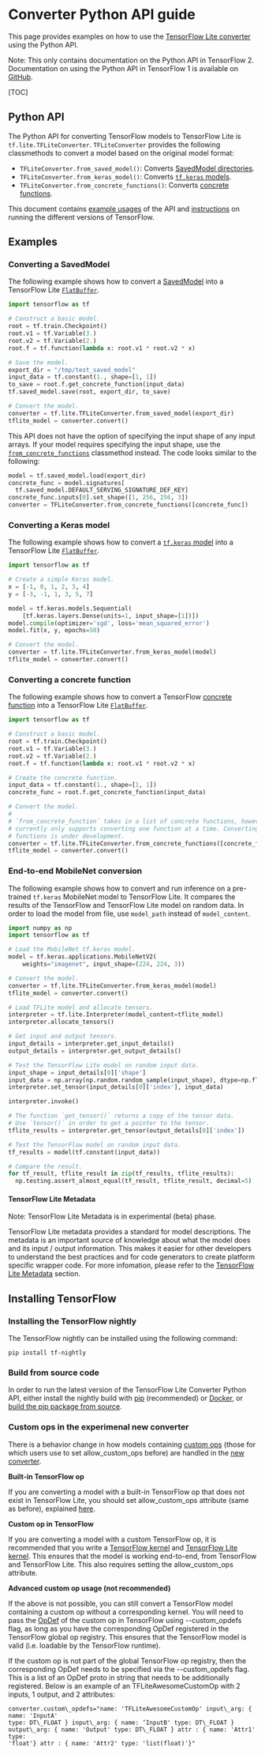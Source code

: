# Converter Python API guide

This page provides examples on how to use the
[TensorFlow Lite converter](index.md) using the Python API.

Note: This only contains documentation on the Python API in TensorFlow 2.
Documentation on using the Python API in TensorFlow 1 is available on
[GitHub](https://github.com/tensorflow/tensorflow/blob/master/tensorflow/lite/g3doc/r1/convert/python_api.md).

[TOC]

## Python API

The Python API for converting TensorFlow models to TensorFlow Lite is
`tf.lite.TFLiteConverter`. `TFLiteConverter` provides the following classmethods
to convert a model based on the original model format:

*   `TFLiteConverter.from_saved_model()`: Converts
    [SavedModel directories](https://www.tensorflow.org/guide/saved_model).
*   `TFLiteConverter.from_keras_model()`: Converts
    [`tf.keras` models](https://www.tensorflow.org/guide/keras/overview).
*   `TFLiteConverter.from_concrete_functions()`: Converts
    [concrete functions](https://tensorflow.org/guide/concrete_function).

This document contains [example usages](#examples) of the API and
[instructions](#versioning) on running the different versions of TensorFlow.

## Examples <a name="examples"></a>

### Converting a SavedModel <a name="saved_model"></a>

The following example shows how to convert a
[SavedModel](https://www.tensorflow.org/guide/saved_model) into a
TensorFlow Lite [`FlatBuffer`](https://google.github.io/flatbuffers/).

```python
import tensorflow as tf

# Construct a basic model.
root = tf.train.Checkpoint()
root.v1 = tf.Variable(3.)
root.v2 = tf.Variable(2.)
root.f = tf.function(lambda x: root.v1 * root.v2 * x)

# Save the model.
export_dir = "/tmp/test_saved_model"
input_data = tf.constant(1., shape=[1, 1])
to_save = root.f.get_concrete_function(input_data)
tf.saved_model.save(root, export_dir, to_save)

# Convert the model.
converter = tf.lite.TFLiteConverter.from_saved_model(export_dir)
tflite_model = converter.convert()
```

This API does not have the option of specifying the input shape of any input
arrays. If your model requires specifying the input shape, use the
[`from_concrete_functions`](#concrete_function) classmethod instead. The code
looks similar to the following:

```python
model = tf.saved_model.load(export_dir)
concrete_func = model.signatures[
  tf.saved_model.DEFAULT_SERVING_SIGNATURE_DEF_KEY]
concrete_func.inputs[0].set_shape([1, 256, 256, 3])
converter = TFLiteConverter.from_concrete_functions([concrete_func])
```

### Converting a Keras model <a name="keras"></a>

The following example shows how to convert a
[`tf.keras` model](https://www.tensorflow.org/guide/keras/overview) into a
TensorFlow Lite [`FlatBuffer`](https://google.github.io/flatbuffers/).

```python
import tensorflow as tf

# Create a simple Keras model.
x = [-1, 0, 1, 2, 3, 4]
y = [-3, -1, 1, 3, 5, 7]

model = tf.keras.models.Sequential(
    [tf.keras.layers.Dense(units=1, input_shape=[1])])
model.compile(optimizer='sgd', loss='mean_squared_error')
model.fit(x, y, epochs=50)

# Convert the model.
converter = tf.lite.TFLiteConverter.from_keras_model(model)
tflite_model = converter.convert()
```

### Converting a concrete function <a name="concrete_function"></a>

The following example shows how to convert a TensorFlow
[concrete function](https://tensorflow.org/guide/concrete_function) into a
TensorFlow Lite [`FlatBuffer`](https://google.github.io/flatbuffers/).

```python
import tensorflow as tf

# Construct a basic model.
root = tf.train.Checkpoint()
root.v1 = tf.Variable(3.)
root.v2 = tf.Variable(2.)
root.f = tf.function(lambda x: root.v1 * root.v2 * x)

# Create the concrete function.
input_data = tf.constant(1., shape=[1, 1])
concrete_func = root.f.get_concrete_function(input_data)

# Convert the model.
#
# `from_concrete_function` takes in a list of concrete functions, however,
# currently only supports converting one function at a time. Converting multiple
# functions is under development.
converter = tf.lite.TFLiteConverter.from_concrete_functions([concrete_func])
tflite_model = converter.convert()
```

### End-to-end MobileNet conversion <a name="mobilenet"></a>

The following example shows how to convert and run inference on a pre-trained
`tf.keras` MobileNet model to TensorFlow Lite. It compares the results of the
TensorFlow and TensorFlow Lite model on random data. In order to load the model
from file, use `model_path` instead of `model_content`.

```python
import numpy as np
import tensorflow as tf

# Load the MobileNet tf.keras model.
model = tf.keras.applications.MobileNetV2(
    weights="imagenet", input_shape=(224, 224, 3))

# Convert the model.
converter = tf.lite.TFLiteConverter.from_keras_model(model)
tflite_model = converter.convert()

# Load TFLite model and allocate tensors.
interpreter = tf.lite.Interpreter(model_content=tflite_model)
interpreter.allocate_tensors()

# Get input and output tensors.
input_details = interpreter.get_input_details()
output_details = interpreter.get_output_details()

# Test the TensorFlow Lite model on random input data.
input_shape = input_details[0]['shape']
input_data = np.array(np.random.random_sample(input_shape), dtype=np.float32)
interpreter.set_tensor(input_details[0]['index'], input_data)

interpreter.invoke()

# The function `get_tensor()` returns a copy of the tensor data.
# Use `tensor()` in order to get a pointer to the tensor.
tflite_results = interpreter.get_tensor(output_details[0]['index'])

# Test the TensorFlow model on random input data.
tf_results = model(tf.constant(input_data))

# Compare the result.
for tf_result, tflite_result in zip(tf_results, tflite_results):
  np.testing.assert_almost_equal(tf_result, tflite_result, decimal=5)
```

#### TensorFlow Lite Metadata

Note: TensorFlow Lite Metadata is in experimental (beta) phase.

TensorFlow Lite metadata provides a standard for model descriptions. The
metadata is an important source of knowledge about what the model does and its
input / output information. This makes it easier for other developers to
understand the best practices and for code generators to create platform
specific wrapper code. For more infomation, please refer to the
[TensorFlow Lite Metadata](metadata.md) section.

## Installing TensorFlow <a name="versioning"></a>

### Installing the TensorFlow nightly <a name="2.0-nightly"></a>

The TensorFlow nightly can be installed using the following command:

```
pip install tf-nightly
```

### Build from source code <a name="latest_package"></a>

In order to run the latest version of the TensorFlow Lite Converter Python API,
either install the nightly build with
[pip](https://www.tensorflow.org/install/pip) (recommended) or
[Docker](https://www.tensorflow.org/install/docker), or
[build the pip package from source](https://www.tensorflow.org/install/source).

### Custom ops in the experimenal new converter

There is a behavior change in how models containing
[custom ops](https://www.tensorflow.org/lite/guide/ops_custom) (those for which
users use to set allow\_custom\_ops before) are handled in the
[new converter](https://github.com/tensorflow/tensorflow/blob/917ebfe5fc1dfacf8eedcc746b7989bafc9588ef/tensorflow/lite/python/lite.py#L81).

**Built-in TensorFlow op**

If you are converting a model with a built-in TensorFlow op that does not exist
in TensorFlow Lite, you should set allow\_custom\_ops attribute (same as
before), explained [here](https://www.tensorflow.org/lite/guide/ops_custom).

**Custom op in TensorFlow**

If you are converting a model with a custom TensorFlow op, it is recommended
that you write a [TensorFlow kernel](https://www.tensorflow.org/guide/create_op)
and [TensorFlow Lite kernel](https://www.tensorflow.org/lite/guide/ops_custom).
This ensures that the model is working end-to-end, from TensorFlow and
TensorFlow Lite. This also requires setting the allow\_custom\_ops attribute.

**Advanced custom op usage (not recommended)**

If the above is not possible, you can still convert a TensorFlow model
containing a custom op without a corresponding kernel. You will need to pass the
[OpDef](https://github.com/tensorflow/tensorflow/blob/master/tensorflow/core/framework/op_def.proto)
of the custom op in TensorFlow using --custom\_opdefs flag, as long as you have
the corresponding OpDef registered in the TensorFlow global op registry. This
ensures that the TensorFlow model is valid (i.e. loadable by the TensorFlow
runtime).

If the custom op is not part of the global TensorFlow op registry, then the
corresponding OpDef needs to be specified via the --custom\_opdefs flag. This is
a list of an OpDef proto in string that needs to be additionally registered.
Below is an example of an TFLiteAwesomeCustomOp with 2 inputs, 1 output, and 2
attributes:

```
converter.custom\_opdefs="name: 'TFLiteAwesomeCustomOp' input\_arg: { name: 'InputA'
type: DT\_FLOAT } input\_arg: { name: ‘InputB' type: DT\_FLOAT }
output\_arg: { name: 'Output' type: DT\_FLOAT } attr : { name: 'Attr1' type:
'float'} attr : { name: 'Attr2' type: 'list(float)'}"
```
